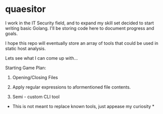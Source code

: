 # quaesitor

I work in the IT Security field, and to expand my skill set decided to start writing basic Golang. I'll be storing code here to document progress and goals.

I hope this repo will eventually store an array of tools that could be used in static host analysis.

Lets see what I can come up with...

Starting Game Plan:

1. Opening/Closing Files

2. Apply regular expressions to aformentioned file contents.

3. Semi - custom CLI tool


* This is not meant to replace known tools, just appease my curiosity *
